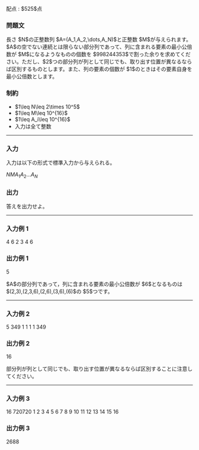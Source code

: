 
<div>

<span>

<span>

<p>
配点 : $525$点
</p>

<div>

<section>

### **問題文**

<p>
長さ $N$の正整数列 $A=(A_1,A_2,\dots,A_N)$と正整数 $M$が与えられます。$A$の空でない連続とは限らない部分列であって、列に含まれる要素の最小公倍数が $M$になるようなものの個数を $998244353$で割った余りを求めてください。ただし、$2$つの部分列が列として同じでも、取り出す位置が異なるならば区別するものとします。また、列の要素の個数が $1$のときはその要素自身を最小公倍数とします。
</p>

</section>

</div>

<div>

<section>

### **制約**

<ul>

<li>
$1\leq N\leq 2\times 10^5$
</li>

<li>
$1\leq M\leq 10^{16}$
</li>

<li>
$1\leq A_i\leq 10^{16}$
</li>

<li>
入力は全て整数
</li>

</ul>

</section>

</div>

---

<div>

<div>

<section>

### **入力**

<p>
入力は以下の形式で標準入力から与えられる。
</p>

<div>

$N$$M$$A_1$$A_2$$\ldots$$A_N$
</div>

</section>

</div>

<div>

<section>

### **出力**

<p>
答えを出力せよ。
</p>

</section>

</div>

</div>

---

<div>

<section>

### **入力例 1**

<div>

4 6
2 3 4 6

</div>

</section>

</div>

<div>

<section>

### **出力例 1**

<div>

5

</div>

<p>
$A$の部分列であって，列に含まれる要素の最小公倍数が $6$となるものは $(2,3),(2,3,6),(2,6),(3,6),(6)$の $5$つです。
</p>

</section>

</div>

---

<div>

<section>

### **入力例 2**

<div>

5 349
1 1 1 1 349

</div>

</section>

</div>

<div>

<section>

### **出力例 2**

<div>

16

</div>

<p>
部分列が列として同じでも、取り出す位置が異なるならば区別することに注意してください。
</p>

</section>

</div>

---

<div>

<section>

### **入力例 3**

<div>

16 720720
1 2 3 4 5 6 7 8 9 10 11 12 13 14 15 16

</div>

</section>

</div>

<div>

<section>

### **出力例 3**

<div>

2688

</div>

</section>

</div>

</span>

</span>

</div>
